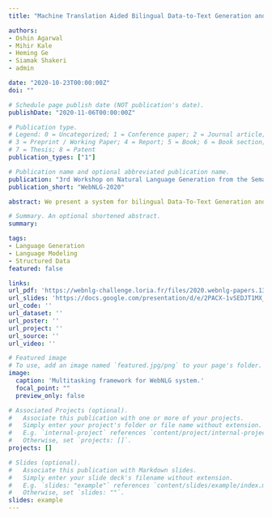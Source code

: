 ```yaml
---
title: "Machine Translation Aided Bilingual Data-to-Text Generation and Semantic Parsing"

authors:
- Oshin Agarwal
- Mihir Kale
- Heming Ge
- Siamak Shakeri
- admin

date: "2020-10-23T00:00:00Z"
doi: ""

# Schedule page publish date (NOT publication's date).
publishDate: "2020-11-06T00:00:00Z"

# Publication type.
# Legend: 0 = Uncategorized; 1 = Conference paper; 2 = Journal article;
# 3 = Preprint / Working Paper; 4 = Report; 5 = Book; 6 = Book section;
# 7 = Thesis; 8 = Patent
publication_types: ["1"]

# Publication name and optional abbreviated publication name.
publication: "3rd Workshop on Natural Language Generation from the Semantic Web"
publication_short: "WebNLG-2020"

abstract: We present a system for bilingual Data-To-Text Generation and Semantic Parsing. We use a text-to-text generator to learn a single model that works for both languages on each of the tasks. The model is aided by machine translation during both pre-training and fine-tuning. We evaluate the system on WebNLG 2020 data, which consists of RDF triples in English and natural language sentences in English and Russian for both the tasks. We achieve considerable gains over monolingual models, especially on unseen relations and Russian.

# Summary. An optional shortened abstract.
summary:

tags:
- Language Generation
- Language Modeling
- Structured Data
featured: false

links:
url_pdf: 'https://webnlg-challenge.loria.fr/files/2020.webnlg-papers.13.pdf'
url_slides: 'https://docs.google.com/presentation/d/e/2PACX-1vSEDJT1MX_gXD3D8hJxzN5E7bzkOLwOcLbfH2vq7vF_3WTgNbrKZb8QFnhd_0Ev7q2p2eDUiqZK1BAc/pub?start=false&loop=false&delayms=5000&slide=id.ga866723899_0_167'
url_code: ''
url_dataset: ''
url_poster: ''
url_project: ''
url_source: ''
url_video: ''

# Featured image
# To use, add an image named `featured.jpg/png` to your page's folder. 
image:
  caption: 'Multitasking framework for WebNLG system.'
  focal_point: ""
  preview_only: false

# Associated Projects (optional).
#   Associate this publication with one or more of your projects.
#   Simply enter your project's folder or file name without extension.
#   E.g. `internal-project` references `content/project/internal-project/index.md`.
#   Otherwise, set `projects: []`.
projects: []

# Slides (optional).
#   Associate this publication with Markdown slides.
#   Simply enter your slide deck's filename without extension.
#   E.g. `slides: "example"` references `content/slides/example/index.md`.
#   Otherwise, set `slides: ""`.
slides: example
---
```

